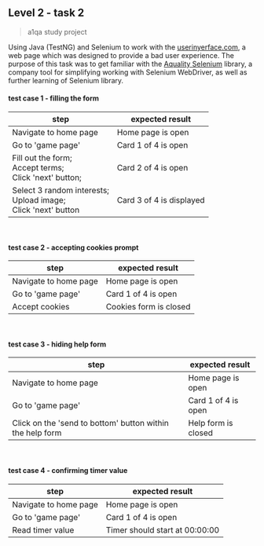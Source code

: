 
## Level 2 - task 2
> a1qa study project

Using Java (TestNG) and Selenium to work with the [userinyerface.com](https://userinyerface.com/), a web page which was designed to provide a bad user experience. The purpose of this task was to get familiar with the [Aquality Selenium](https://github.com/aquality-automation/aquality-selenium-java) library, a company tool for simplifying working with Selenium WebDriver, as well as further learning of Selenium library.


#### test case 1 - filling the form

|  step | expected result  |
| ------------ | ------------ |
|Navigate to home page| Home page is open|
| Go to 'game page' | Card 1 of 4 is open |
| Fill out the form; <br> Accept terms; <br> Click 'next' button; | Card 2 of 4 is open|
| Select 3 random interests; <br> Upload image; <br> Click 'next' button | Card 3 of 4 is displayed |
<br>

#### test case 2 - accepting cookies prompt

|  step | expected result  |
| ------------ | ------------ |
|Navigate to home page| Home page is open|
| Go to 'game page' | Card 1 of 4 is open |
|Accept cookies | Cookies form is closed|

<br>

#### test case 3 - hiding help form

|  step | expected result  |
| ------------ | ------------ |
|Navigate to home page| Home page is open|
| Go to 'game page' | Card 1 of 4 is open |
| Click on the 'send to bottom' button within the help form| Help form is closed |

<br>

#### test case 4 - confirming timer value

|  step | expected result  |
| ------------ | ------------ |
|Navigate to home page| Home page is open|
| Go to 'game page' | Card 1 of 4 is open |
| Read timer value  |Timer should start at 00:00:00 |

